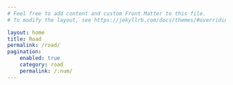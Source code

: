 ```yaml
---
# Feel free to add content and custom Front Matter to this file.
# To modify the layout, see https://jekyllrb.com/docs/themes/#overriding-theme-defaults

layout: home
title: Road
permalink: /road/
pagination:
    enabled: true
    category: road
    permalink: /:num/
---
```

